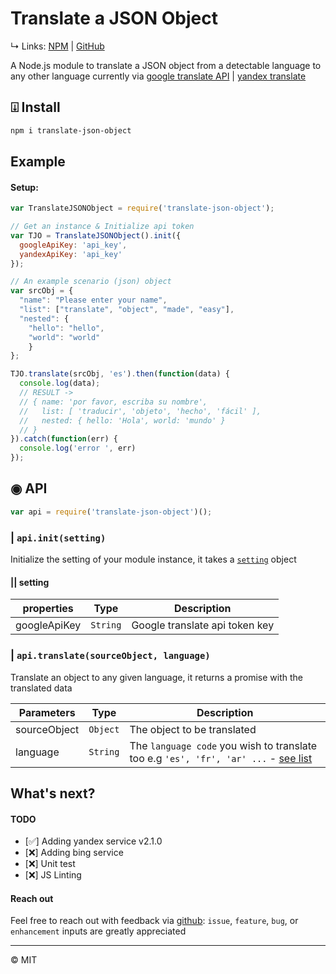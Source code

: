 # Translate a JSON Object
↳ Links: [NPM](https://www.npmjs.com/package/translate-json-object) | [GitHub](https://github.com/KhaledMohamedP/translate-json-object)

A Node.js module to translate a JSON object from a detectable language to any other language currently via [google translate API](https://cloud.google.com/translate/docs) | [yandex translate](https://tech.yandex.com/translate/)

## ⍗ Install

```bash
npm i translate-json-object
```

## Example

#### Setup:

```javascript
var TranslateJSONObject = require('translate-json-object');

// Get an instance & Initialize api token
var TJO = TranslateJSONObject().init({
  googleApiKey: 'api_key',
  yandexApiKey: 'api_key'
});

// An example scenario (json) object
var srcObj = {
  "name": "Please enter your name",
  "list": ["translate", "object", "made", "easy"],
  "nested": {
    "hello": "hello",
    "world": "world"
    }
};

TJO.translate(srcObj, 'es').then(function(data) {
  console.log(data);
  // RESULT ->
  // { name: 'por favor, escriba su nombre',
  //   list: [ 'traducir', 'objeto', 'hecho', 'fácil' ],
  //   nested: { hello: 'Hola', world: 'mundo' }
  // }
}).catch(function(err) {
  console.log('error ', err)
});

```
## ◉ API

```javascript
var api = require('translate-json-object')();
```

### | `api.init(setting)`

Initialize the setting of your module instance, it takes a [`setting`](#setting) object

#### || setting

| properties    | Type      | Description  
| ------------- |---------- | --------------
| googleApiKey  | `String`  | Google translate api token key


### | `api.translate(sourceObject, language)`

Translate an object to any given language, it returns a promise with the translated data

| Parameters    | Type     | Description  
| ------------- | -------- | --------------
| sourceObject  | `Object` | The object to be translated
| language      | `String` | The `language code` you wish to translate too e.g `'es', 'fr', 'ar' ...` - [see list](https://tech.yandex.com/translate/doc/dg/concepts/langs-docpage)

## What's next?
#### TODO
* [✅] Adding yandex service v2.1.0
* [❌] Adding bing service
* [❌] Unit test
* [❌] JS Linting

#### Reach out

Feel free to reach out with feedback via [github](https://github.com/KhaledMohamedP/translate-json-object/issues): `issue`, `feature`, `bug`, or `enhancement` inputs are greatly appreciated

____

© MIT

